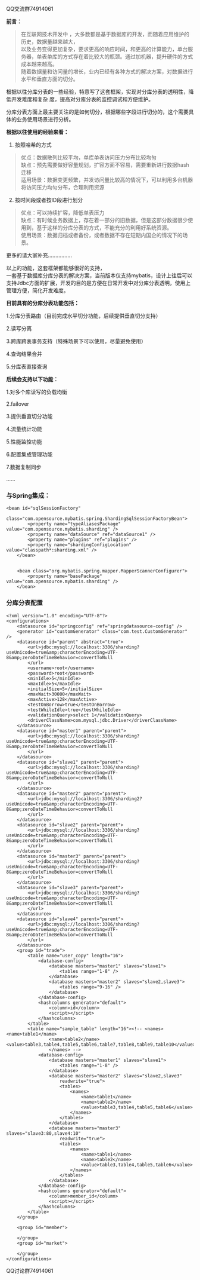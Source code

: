 QQ交流群74914061

**前言：**<br />
> 在互联网技术开发中 ，大多数都是基于数据库的开发，而随着应用维护的历史，数据量越来越大， <br />
以及业务变得更加复杂，要求更高的响应时间，和更高的计算能力，单台服务器，单表单库的方式存在着比较大的瓶颈。通过加机器，提升硬件的方式成本越来越高。 <br />
随着数据量和访问量的增长，业内已经有各种方式的解决方案，对数据进行水平和垂直方面的切分。<br />

根据以往分库分表的一些经验，特意写了这套框架，实现对分库分表的透明性，降低开发难度和复杂 度，提高对分库分表的监控调试和方便维护。 <br />

分库分表方面上最主要关注的是如何切分，根据哪些字段进行切分的，这个需要具体的业务使用场景进行分析。 <br />

**根据以往使用的经验来看：**<br />
1. 按照哈希的方式<br />
> 优点：数据散列比较平均，单库单表访问压力分布比较均匀<br />
> 缺点：预先需要做好容量规划，扩容方面不容易，需要重新进行数据hash迁移<br />
> 适用场景：数据变更频繁，并发访问量比较高的情况下，可以利用多台机器将访问压力均匀分布，合理利用资源<br />
2. 按时间段或者按ID段进行划分<br />
> 优点：可以持续扩容，降低单表压力<br />
> 缺点：有时候业务数据上，存在着一部分的旧数据，但是这部分数据很少使用到，基于这样的分库分表的方式，不能充分的利用好系统资源。<br />
> 使用场景：数据归档或者备份，或者数据不存在短期内国企的情况下的场景。<br />

更多的请大家补充................<br />

以上的功能，这套框架都能够很好的支持，<br />
一套基于数据库分库分表的解决方案，当前版本仅支持mybatis，设计上往后可以支持Jdbc方面的扩展，开发的目的是方便在日常开发中对分库分表透明，使用上管理方便，简化开发难度。<br />

**目前具有的分库分表功能包括：**<br />

1.分库分表路由（目前完成水平切分功能，后续提供垂直切分支持）<br />

2.读写分离<br />

3.跨库跨表事务支持（特殊场景下可以使用，尽量避免使用）<br />

4.查询结果合并<br />

5.分库表直接查询<br />



**后续会支持以下功能：**<br />

1.对多个库读写的负载均衡<br />

2.failover<br />

3.提供垂直切分功能<br />

4.流量统计功能<br />

5.性能监控功能<br />

6.配置集成管理功能<br />

7.数据复制同步<br />

......<br />



### 与Spring集成： ###
```
<bean id="sqlSessionFactory"
		class="com.opensource.mybatis.spring.ShardingSqlSessionFactoryBean">
		<property name="typeAliasesPackage" value="com.opensource.mybatis.sharding" />
		<property name="dataSource" ref="dataSource1" />
		<property name="plugins" ref="plugins" />
		<property name="shardingConfigLocation" value="classpath*:sharding.xml" />
	</bean>


	<bean class="org.mybatis.spring.mapper.MapperScannerConfigurer">
		<property name="basePackage" value="com.opensource.mybatis.sharding" />
	</bean>
```

### 分库分表配置 ###
```
<?xml version="1.0" encoding="UTF-8"?>
<configurations>
	<datasource id="springconfig" ref="springdatasource-config" />
	<generator id="customGenerator" class="com.test.CustomGenerator" />
	<datasource id="parent" abstract="true">
		<url>jdbc:mysql://localhost:3306/sharding?useUnicode=true&amp;characterEncoding=UTF-8&amp;zeroDateTimeBehavior=convertToNull
		</url>
		<username>root</username>
		<password>root</password>
		<minIdle>5</minIdle>
		<maxIdle>5</maxIdle>
		<initialSize>5</initialSize>
		<maxWait>30000</maxWait>
		<maxActive>128</maxActive>
		<testOnBorrow>true</testOnBorrow>
		<testWhileIdle>true</testWhileIdle>
		<validationQuery>select 1</validationQuery>
		<driverClassName>com.mysql.jdbc.Driver</driverClassName>
	</datasource>
	<datasource id="master1" parent="parent">
		<url>jdbc:mysql://localhost:3306/sharding?useUnicode=true&amp;characterEncoding=UTF-8&amp;zeroDateTimeBehavior=convertToNull
		</url>		 
	</datasource>
	<datasource id="slave1" parent="parent">
		<url>jdbc:mysql://localhost:3306/sharding?useUnicode=true&amp;characterEncoding=UTF-8&amp;zeroDateTimeBehavior=convertToNull
		</url> 
	</datasource>
	<datasource id="master2" parent="parent">
		<url>jdbc:mysql://localhost:3306/sharding2?useUnicode=true&amp;characterEncoding=UTF-8&amp;zeroDateTimeBehavior=convertToNull
		</url> 
	</datasource>
	<datasource id="slave2" parent="parent">
		<url>jdbc:mysql://localhost:3306/sharding?useUnicode=true&amp;characterEncoding=UTF-8&amp;zeroDateTimeBehavior=convertToNull
		</url> 
	</datasource>
	<datasource id="master3" parent="parent">
		<url>jdbc:mysql://localhost:3306/sharding?useUnicode=true&amp;characterEncoding=UTF-8&amp;zeroDateTimeBehavior=convertToNull
		</url> 
	</datasource>
	<datasource id="slave3" parent="parent">
		<url>jdbc:mysql://localhost:3306/sharding?useUnicode=true&amp;characterEncoding=UTF-8&amp;zeroDateTimeBehavior=convertToNull
		</url> 
	</datasource>
	<datasource id="slave4" parent="parent">
		<url>jdbc:mysql://localhost:3306/sharding?useUnicode=true&amp;characterEncoding=UTF-8&amp;zeroDateTimeBehavior=convertToNull
		</url>
	</datasource>
	<group id="trade">
		<table name="user_copy" length="16">
			<database-config>
				<database masters="master1" slaves="slave1">
					<tables range="1-8" />
				</database>
				<database masters="master2" slaves="slave2,slave3">
					<tables range="9-16" />
				</database>
			</database-config>
			<hashcolumns generator="default">
				<column>id</column>
				<script></script>
			</hashcolumns>
		</table>
		<table name="sample_table" length="16"><!-- <names> <name>table1</name> 
				<name>table2</name> <value>table3,table4,table5,table6,table7,table8,table9,table10</value> 
				</names> -->
			<database-config>
				<database masters="master1" slaves="slave1">
					<tables range="1-8" />
				</database>
				<database masters="master2" slaves="slave2,slave3"
					readwrite="true">
					<tables>
						<names>
							<name>table1</name>
							<name>table2</name>
							<value>table3,table4,table5,table6</value>
						</names>
					</tables>
				</database>
				<database masters="master3" slaves="slave3:80,slave4:10"
					readwrite="true">
					<tables>
						<names>
							<name>table1</name>
							<name>table2</name>
							<value>table3,table4,table5,table6</value>
						</names>
					</tables>
				</database>
			</database-config>
			<hashcolumns generator="default">
				<column>member_id</column>
				<script></script>
			</hashcolumns>
		</table>
	</group>

	<group id="member">

	</group>
	<group id="market">

	</group>
</configurations>
```

QQ讨论群74914061